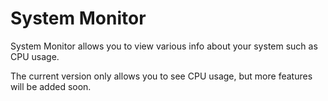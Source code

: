# System Monitor
System Monitor allows you to view various info about your system such as CPU usage.

The current version only allows you to see CPU usage, but more features will be added soon.
